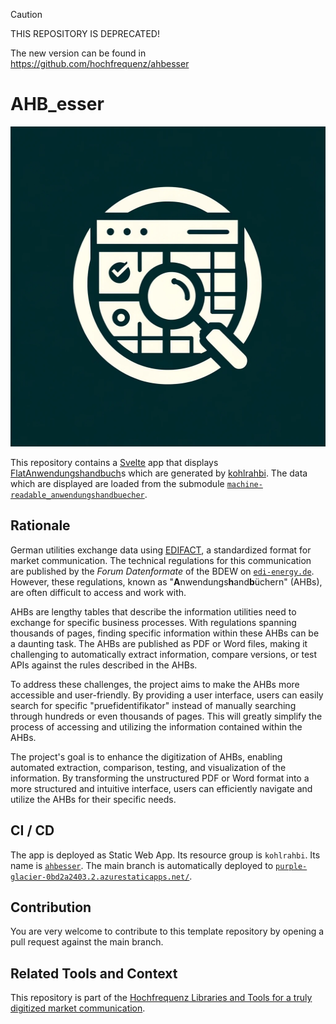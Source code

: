 > [!CAUTION]
> THIS REPOSITORY IS DEPRECATED!
> 
> The new version can be found in https://github.com/hochfrequenz/ahbesser


# AHB_esser

<p align="center">
  <img src="ahbesser-logo.jpeg" alt="ahbesser-logo" width="512" height="512">
</p>

This repository contains a [Svelte](https://svelte.dev/) app that displays [FlatAnwendungshandbuch](https://mig-ahb-utility-stack.readthedocs.io/en/stable/api/maus.models.html#maus.models.anwendungshandbuch.FlatAnwendungshandbuch)s which are generated by [kohlrahbi](https://github.com/Hochfrequenz/kohlrahbi/).
The data which are displayed are loaded from the submodule [`machine-readable_anwendungshandbuecher`](https://github.com/Hochfrequenz/machine-readable_anwendungshandbuecher).

## Rationale

German utilities exchange data using [EDIFACT](https://en.wikipedia.org/wiki/EDIFACT), a standardized format for market communication.
The technical regulations for this communication are published by the _Forum Datenformate_ of the BDEW on [`edi-energy.de`](https://www.edi-energy.de/).
However, these regulations, known as "**A**nwendungs**h**and**b**üchern" (AHBs), are often difficult to access and work with.

AHBs are lengthy tables that describe the information utilities need to exchange for specific business processes.
With regulations spanning thousands of pages, finding specific information within these AHBs can be a daunting task.
The AHBs are published as PDF or Word files, making it challenging to automatically extract information, compare versions, or test APIs against the rules described in the AHBs.

To address these challenges, the project aims to make the AHBs more accessible and user-friendly.
By providing a user interface, users can easily search for specific "pruefidentifikator" instead of manually searching through hundreds or even thousands of pages. This will greatly simplify the process of accessing and utilizing the information contained within the AHBs.

The project's goal is to enhance the digitization of AHBs, enabling automated extraction, comparison, testing, and visualization of the information.
By transforming the unstructured PDF or Word format into a more structured and intuitive interface, users can efficiently navigate and utilize the AHBs for their specific needs.

## CI / CD

The app is deployed as Static Web App.
Its resource group is `kohlrahbi`.
Its name is [`ahbesser`](https://portal.azure.com/#@hochfrequenz.net/resource/subscriptions/1cdc65f0-62d2-4770-be11-9ec1da950c81/resourcegroups/kohlrahbi/providers/Microsoft.Web/staticSites/ahbesser/staticsite).
The main branch is automatically deployed to [`purple-glacier-0bd2a2403.2.azurestaticapps.net/`](https://purple-glacier-0bd2a2403.2.azurestaticapps.net/).

## Contribution

You are very welcome to contribute to this template repository by opening a pull request against the main branch.

## Related Tools and Context

This repository is part of the [Hochfrequenz Libraries and Tools for a truly digitized market communication](https://github.com/Hochfrequenz/digital_market_communication/).
